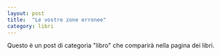 ```yaml
---
layout: post
title:  "Le vostre zone erronee"
category: libri
---
```


Questo è un post di categoria "libro" che comparirà nella pagina dei libri.
